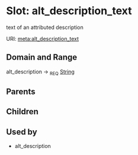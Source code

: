
# Slot: alt_description_text


text of an attributed description

URI: [meta:alt_description_text](https://w3id.org/biolink/biolinkml/meta/alt_description_text)


## Domain and Range

alt_description ->  <sub>REQ</sub> [String](types/String.md)

## Parents


## Children


## Used by

 * alt_description
